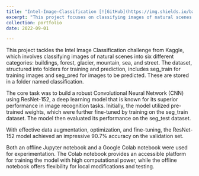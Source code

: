```yaml
---
title: "Intel-Image-Classification [![GitHub](https://img.shields.io/badge/-GitHub-black?style=flat-square&logo=github)](https://github.com/atishay-kasliwal/Intel-Image-Classification)"
excerpt: "This project focuses on classifying images of natural scenes from around the world using the Intel Image Classification dataset from Kaggle. The dataset contains six categories: buildings, forest, glacier, mountain, sea, and street. A ResNet-152 neural network model was used, with pre-trained weights updated by training on the provided training dataset (seg_train). The model achieved 90.7% accuracy on the validation dataset (seg_test). Both an offline notebook and a Google Colab notebook were used for experimentation and model training.<br/><img src='/images/image.png'>"
collection: portfolio
date: 2022-09-01

---
```


This project tackles the Intel Image Classification challenge from Kaggle, which involves classifying images of natural scenes into six different categories: buildings, forest, glacier, mountain, sea, and street. The dataset, structured into folders for training and prediction, includes seg_train for training images and seg_pred for images to be predicted. These are stored in a folder named classification.

The core task was to build a robust Convolutional Neural Network (CNN) using ResNet-152, a deep learning model that is known for its superior performance in image recognition tasks. Initially, the model utilized pre-trained weights, which were further fine-tuned by training on the seg_train dataset. The model then evaluated its performance on the seg_test dataset.

With effective data augmentation, optimization, and fine-tuning, the ResNet-152 model achieved an impressive 90.7% accuracy on the validation set.

Both an offline Jupyter notebook and a Google Colab notebook were used for experimentation. The Colab notebook provides an accessible platform for training the model with high computational power, while the offline notebook offers flexibility for local modifications and testing.